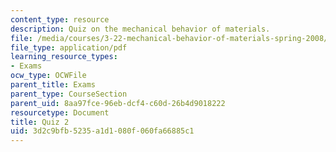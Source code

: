 ```yaml
---
content_type: resource
description: Quiz on the mechanical behavior of materials.
file: /media/courses/3-22-mechanical-behavior-of-materials-spring-2008/3d2c9bfb5235a1d1080f060fa66885c1_quiz2.pdf
file_type: application/pdf
learning_resource_types:
- Exams
ocw_type: OCWFile
parent_title: Exams
parent_type: CourseSection
parent_uid: 8aa97fce-96eb-dcf4-c60d-26b4d9018222
resourcetype: Document
title: Quiz 2
uid: 3d2c9bfb-5235-a1d1-080f-060fa66885c1
---
```

